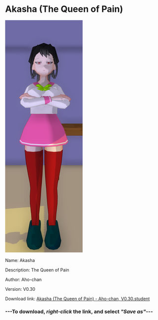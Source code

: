 # Akasha (The Queen of Pain)

<img src = "https://raw.githubusercontent.com/Arbiter1223/Daigaku-Gurashi-Custom-Students/master/Students/Files/Akasha%20(The%20Queen%20of%20Pain).png">

Name: Akasha

Description: The Queen of Pain

Author: Aho-chan

Version: V0.30

Download link: <a href="https://raw.githubusercontent.com/Arbiter1223/Daigaku-Gurashi-Custom-Students/master/Students/Files/Akasha%20(The%20Queen%20of%20Pain)%20-%20Aho-chan%2C%20V0.30.student">Akasha (The Queen of Pain) - Aho-chan, V0.30.student</a>

### ---**To download, _right-click_ the link, and select _"Save as"_**---
